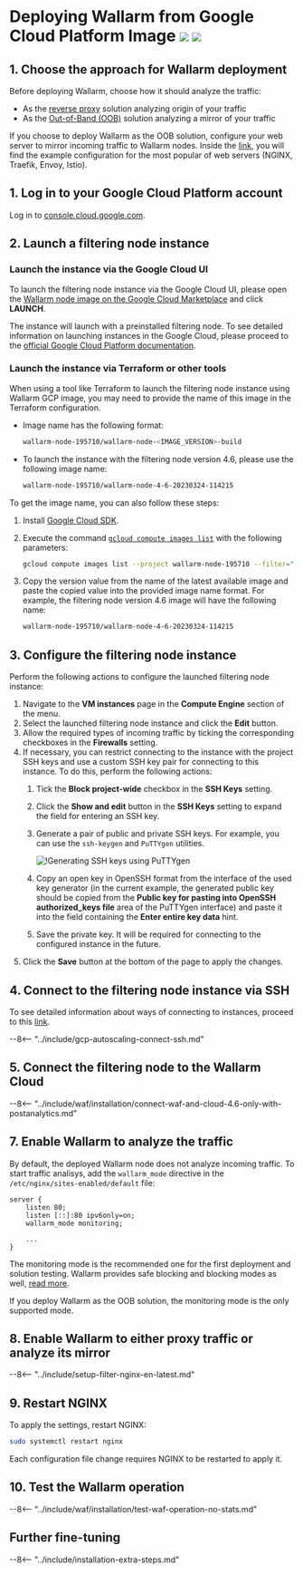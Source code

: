 [link-launch-instance]:     https://cloud.google.com/deep-learning-vm/docs/quickstart-marketplace

[img-ssh-key-generation]:       ../images/installation-gcp/common/ssh-key-generation.png
[versioning-policy]:            ../updating-migrating/versioning-policy.md#version-list
[installation-instr-latest]:    /admin-en/installation-gcp-en/
[img-wl-console-users]:         ../images/check-user-no-2fa.png
[img-create-wallarm-node]:      ../images/user-guides/nodes/create-cloud-node.png
[deployment-platform-docs]:     supported-platforms.md
[platform]:                         ../admin-en/supported-platforms.md

# Deploying Wallarm from Google Cloud Platform Image <a href="../installation/load-balancing/overview/"><img src="../../images/in-line-tag.svg" style="border: none;"></a> <a href="../installation/oob/overview/"><img src="../../images/oob-tag.svg" style="border: none;"></a>

## 1. Choose the approach for Wallarm deployment

Before deploying Wallarm, choose how it should analyze the traffic:

* As the [reverse proxy](../../load-balancing/overview.md) solution analyzing origin of your traffic
* As the [Out-of-Band (OOB)](../../oob/overview.md) solution analyzing a mirror of your traffic

If you choose to deploy Wallarm as the OOB solution, configure your web server to mirror incoming traffic to Wallarm nodes. Inside the [link](../../oob/mirroring-by-web-servers.md), you will find the example configuration for the most popular of web servers (NGINX, Traefik, Envoy, Istio).

## 1. Log in to your Google Cloud Platform account

Log in to [console.cloud.google.com](https://console.cloud.google.com/).

## 2. Launch a filtering node instance

### Launch the instance via the Google Cloud UI

To launch the filtering node instance via the Google Cloud UI, please open the [Wallarm node image on the Google Cloud Marketplace](https://console.cloud.google.com/launcher/details/wallarm-node-195710/wallarm-node) and click **LAUNCH**.

The instance will launch with a preinstalled filtering node. To see detailed information on launching instances in the Google Cloud, please proceed to the [official Google Cloud Platform documentation][link-launch-instance].

### Launch the instance via Terraform or other tools

When using a tool like Terraform to launch the filtering node instance using Wallarm GCP image, you may need to provide the name of this image in the Terraform configuration.

* Image name has the following format:

    ```bash
    wallarm-node-195710/wallarm-node-<IMAGE_VERSION>-build
    ```
* To launch the instance with the filtering node version 4.6, please use the following image name:

    ```bash
    wallarm-node-195710/wallarm-node-4-6-20230324-114215
    ```

To get the image name, you can also follow these steps:

1. Install [Google Cloud SDK](https://cloud.google.com/sdk/docs/install).
2. Execute the command [`gcloud compute images list`](https://cloud.google.com/sdk/gcloud/reference/compute/images/list) with the following parameters:

    ```bash
    gcloud compute images list --project wallarm-node-195710 --filter="name~'wallarm-node-4-6-*'" --no-standard-images
    ```
3. Copy the version value from the name of the latest available image and paste the copied value into the provided image name format. For example, the filtering node version 4.6 image will have the following name:

    ```bash
    wallarm-node-195710/wallarm-node-4-6-20230324-114215
    ```

## 3. Configure the filtering node instance

Perform the following actions to configure the launched filtering node instance:

1.  Navigate to the **VM instances** page in the **Compute Engine** section of the menu.
2.  Select the launched filtering node instance and click the **Edit** button.
3.  Allow the required types of incoming traffic by ticking the corresponding checkboxes in the **Firewalls** setting.
4.  If necessary, you can restrict connecting to the instance with the project SSH keys and use a custom SSH key pair for connecting to this instance. To do this, perform the following actions:
    1.  Tick the **Block project-wide** checkbox in the **SSH Keys** setting.
    2.  Click the **Show and edit** button in the **SSH Keys** setting to expand the field for entering an SSH key.
    3.  Generate a pair of public and private SSH keys. For example, you can use the `ssh-keygen` and `PuTTYgen` utilities.
       
        ![!Generating SSH keys using PuTTYgen][img-ssh-key-generation]

    4.  Copy an open key in OpenSSH format from the interface of the used key generator (in the current example, the generated public key should be copied from the **Public key for pasting into OpenSSH authorized_keys file** area of the PuTTYgen interface) and paste it into the field containing the **Enter entire key data** hint.
    5.  Save the private key. It will be required for connecting to the configured instance in the future.
5.  Click the **Save** button at the bottom of the page to apply the changes. 

## 4. Connect to the filtering node instance via SSH

To see detailed information about ways of connecting to instances, proceed to this [link](https://cloud.google.com/compute/docs/instances/connecting-to-instance).

--8<-- "../include/gcp-autoscaling-connect-ssh.md"

## 5. Connect the filtering node to the Wallarm Cloud

--8<-- "../include/waf/installation/connect-waf-and-cloud-4.6-only-with-postanalytics.md"

## 7. Enable Wallarm to analyze the traffic

By default, the deployed Wallarm node does not analyze incoming traffic. To start traffic analisys, add the `wallarm_mode` directive in the `/etc/nginx/sites-enabled/default` file:

```
server {
    listen 80;
    listen [::]:80 ipv6only=on;
    wallarm_mode monitoring;

    ...
}
```

The monitoring mode is the recommended one for the first deployment and solution testing. Wallarm provides safe blocking and blocking modes as well, [read more](../../../admin-en/configure-wallarm-mode.md).

If you deploy Wallarm as the OOB solution, the monitoring mode is the only supported mode.

## 8. Enable Wallarm to either proxy traffic or analyze its mirror

--8<-- "../include/setup-filter-nginx-en-latest.md"

## 9. Restart NGINX

To apply the settings, restart NGINX:

``` bash
sudo systemctl restart nginx
```

Each configuration file change requires NGINX to be restarted to apply it.

## 10. Test the Wallarm operation

--8<-- "../include/waf/installation/test-waf-operation-no-stats.md"

## Further fine-tuning

--8<-- "../include/installation-extra-steps.md"

